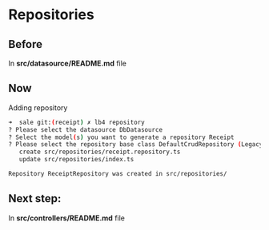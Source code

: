 # Repositories

## Before
In **src/datasource/README.md** file
## Now
Adding repository
```sh
➜  sale git:(receipt) ✗ lb4 repository
? Please select the datasource DbDatasource
? Select the model(s) you want to generate a repository Receipt
? Please select the repository base class DefaultCrudRepository (Legacy juggler bridge)
   create src/repositories/receipt.repository.ts
   update src/repositories/index.ts

Repository ReceiptRepository was created in src/repositories/
```

## Next step:
In **src/controllers/README.md** file
